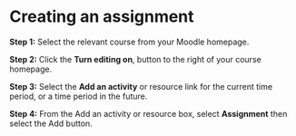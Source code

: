 # Creating an assignment

**Step 1:** Select the relevant course from your Moodle homepage.

**Step 2:** Click the **Turn editing on**, button to the right of your course homepage.

**Step 3:** Select the **Add an activity** or resource link for the current time period, or a time period in the future.

**Step 4:** From the Add an activity or resource box, select **Assignment** then select the Add button.
